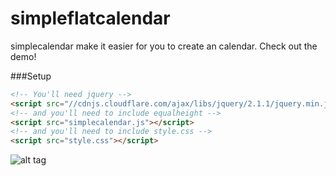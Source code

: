 simpleflatcalendar
================

simplecalendar make it easier for you to create an calendar. Check out the demo!

###Setup
```html
<!-- You'll need jquery -->
<script src="//cdnjs.cloudflare.com/ajax/libs/jquery/2.1.1/jquery.min.js"></script>
<!-- and you'll need to include equalheight -->
<script src="simplecalendar.js"></script>
<!-- and you'll need to include style.css -->
<script src="style.css"></script>
```

![alt tag](http://oi59.tinypic.com/2vkivxs.jpg)